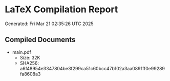 # LaTeX Compilation Report
Generated: Fri Mar 21 02:35:26 UTC 2025
## Compiled Documents
- main.pdf
  - Size: 32K
  - SHA256: a6f48954e3347804be3f299ca51c60bcc47b102a3aa0891ff0e99289fa8608a3
